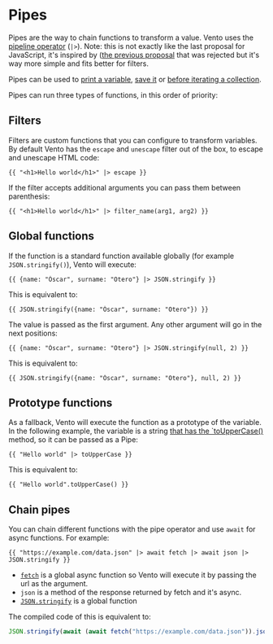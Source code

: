 # Pipes

Pipes are the way to chain functions to transform a value. Vento uses the
[pipeline operator](https://github.com/tc39/proposal-pipeline-operator) (`|>`).
Note: this is not exactly like the last proposal for JavaScript, it's inspired
by
([the previous proposal](https://github.com/valtech-nyc/proposal-fsharp-pipelines)
that was rejected but it's way more simple and fits better for filters.

Pipes can be used to [print a variable](./print.md), [save it](./set.md) or
[before iterating a collection](./for.md#pipes).

Pipes can run three types of functions, in this order of priority:

## Filters

Filters are custom functions that you can configure to transform variables. By
default Vento has the `escape` and `unescape` filter out of the box, to escape
and unescape HTML code:

```vento
{{ "<h1>Hello world</h1>" |> escape }}
```

If the filter accepts additional arguments you can pass them between
parenthesis:

```vento
{{ "<h1>Hello world</h1>" |> filter_name(arg1, arg2) }}
```

## Global functions

If the function is a standard function available globally (for example
`JSON.stringify()`), Vento will execute:

```vento
{{ {name: "Óscar", surname: "Otero"} |> JSON.stringify }}
```

This is equivalent to:

```vento
{{ JSON.stringify({name: "Óscar", surname: "Otero"}) }}
```

The value is passed as the first argument. Any other argument will go in the
next positions:

```vento
{{ {name: "Óscar", surname: "Otero"} |> JSON.stringify(null, 2) }}
```

This is equivalent to:

```vento
{{ JSON.stringify({name: "Óscar", surname: "Otero"}, null, 2) }}
```

## Prototype functions

As a fallback, Vento will execute the function as a prototype of the variable.
In the following example, the variable is a string
[that has the `toUpperCase()](https://developer.mozilla.org/en-US/docs/Web/JavaScript/Reference/Global_Objects/String/toUpperCase)
method, so it can be passed as a Pipe:

```vento
{{ "Hello world" |> toUpperCase }}
```

This is equivalent to:

```vento
{{ "Hello world".toUpperCase() }}
```

## Chain pipes

You can chain different functions with the pipe operator and use `await` for
async functions. For example:

```vento
{{ "https://example.com/data.json" |> await fetch |> await json |> JSON.stringify }}
```

- [`fetch`](https://developer.mozilla.org/en-US/docs/Web/API/fetch) is a global
  async function so Vento will execute it by passing the url as the argument.
- `json` is a method of the response returned by fetch and it's async.
- [`JSON.stringify`](https://developer.mozilla.org/en-US/docs/Web/JavaScript/Reference/Global_Objects/JSON/stringify)
  is a global function

The compiled code of this is equivalent to:

```js
JSON.stringify(await (await fetch("https://example.com/data.json")).json());
```
